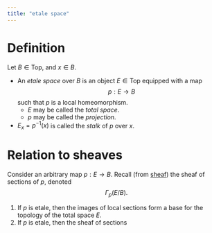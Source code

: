 ```yaml
---
title: "etale space"
---
```


# Definition
Let $B\in\text{Top}$, and $x\in B$.
- An *etale space* over $B$ is an object $E\in\text{Top}$ equipped with a map $$p:E\to B$$ such that $p$ is a local homeomorphism.
	- $E$ may be called the *total space*.
	- $p$ may be called the *projection*.
- $E_x=p^{-1}(x)$ is called the *stalk* of $p$ over $x$.

# Relation to sheaves
Consider an arbitrary map $p:E\to B$. Recall (from [sheaf](notes/ntpy/sheaf.md)) the sheaf of sections of $p$, denoted $$\Gamma_p(E/B).$$
1. If $p$ is etale, then the images of local sections form a base for the topology of the total space $E$.
2. If $p$ is etale, then the sheaf of sections
